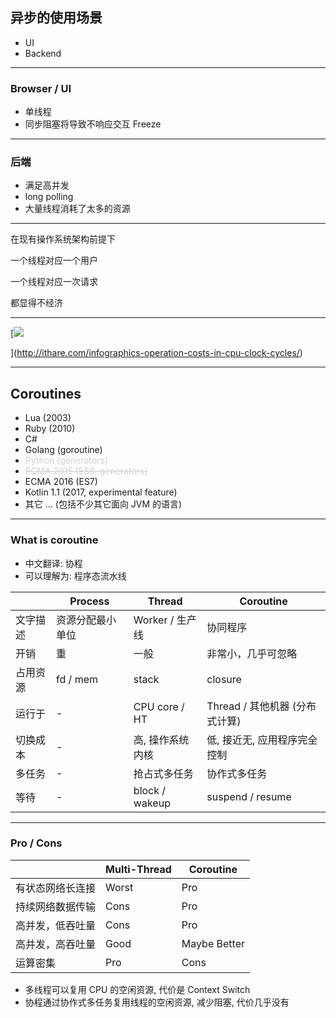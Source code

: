 

## 异步的使用场景

- UI
- Backend

---

### Browser / UI

- 单线程
- 同步阻塞将导致不响应交互 Freeze


---

### 后端

- 满足高并发
- long polling
- 大量线程消耗了太多的资源

---

在现有操作系统架构前提下

一个线程对应一个用户

一个线程对应一次请求

都显得不经济

---

[![](http://ithare.com/wp-content/uploads/part101_infographics_v08.png)
<!-- .element: width="720" height="600" -->
](http://ithare.com/infographics-operation-costs-in-cpu-clock-cycles/)
<!-- .element: target="_blank" -->

<hr section-separator>

## Coroutines

- Lua (2003)
- Ruby (2010)
- C#
- Golang (goroutine)
- <span style="color:lightgray">Python (generators)</span>
- <del style="color:lightgray">ECMA 2015 (ES6, generators)</del>
- ECMA 2016 (ES7)
- Kotlin 1.1 (2017, experimental feature)
- 其它 ... (包括不少其它面向 JVM 的语言)

---

### What is coroutine

- 中文翻译: 协程
- 可以理解为: 程序态流水线



|         | Process        | Thread          | Coroutine |
| ------- | -------------- | --------------- | ------------- |
| 文字描述 | 资源分配最小单位 | Worker / 生产线 | 协同程序
| 开销     | 重             | 一般            | 非常小，几乎可忽略
| 占用资源  | fd / mem      | stack           | closure
| 运行于    | -             | CPU core / HT   | Thread / 其他机器 (分布式计算)
| 切换成本  | -             | 高, 操作系统内核  | 低, 接近无, 应用程序完全控制
| 多任务    | -            | 抢占式多任务      | 协作式多任务
| 等待      | -            | block / wakeup  | suspend / resume

<!-- .element: style="font-size: 50%; margin-top: 3em;" -->

---

### Pro / Cons


|                | Multi-Thread    | Coroutine     |
| -------------  | --------------- | ------------- |
| 有状态网络长连接 | Worst           | Pro
| 持续网络数据传输 | Cons            | Pro
| 高并发，低吞吐量 | Cons            | Pro
| 高并发，高吞吐量 | Good            | Maybe Better
| 运算密集        | Pro             | Cons

<!-- .element: style="font-size: 70%; margin-bottom: 1em;" -->

- 多线程可以复用 CPU 的空闲资源, 代价是 Context Switch
- 协程通过协作式多任务复用线程的空闲资源, 减少阻塞, 代价几乎没有

<!-- .element: style="font-size: 50%" -->
